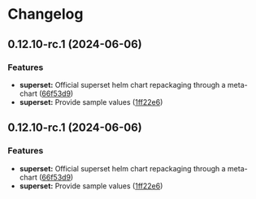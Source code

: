 # Changelog

## 0.12.10-rc.1 (2024-06-06)


### Features

* **superset:** Official superset helm chart repackaging through a meta-chart ([66f53d9](https://github.com/OKDP/charts/commit/66f53d9bebfb6e317362b5642c1a4521e9d6d2a5))
* **superset:** Provide sample values ([1ff22e6](https://github.com/OKDP/charts/commit/1ff22e66f23971ac2548044d52e4a0a5122e2f08))

## 0.12.10-rc.1 (2024-06-06)


### Features

* **superset:** Official superset helm chart repackaging through a meta-chart ([66f53d9](https://github.com/OKDP/charts/commit/66f53d9bebfb6e317362b5642c1a4521e9d6d2a5))
* **superset:** Provide sample values ([1ff22e6](https://github.com/OKDP/charts/commit/1ff22e66f23971ac2548044d52e4a0a5122e2f08))

